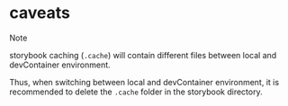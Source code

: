 # caveats

> [!NOTE]
> storybook caching (`.cache`) will contain different files between local and devContainer environment.

Thus, when switching between local and devContainer environment, it is recommended to delete the `.cache` folder in the storybook directory.
